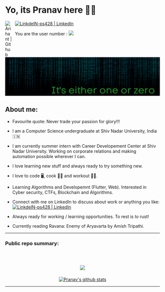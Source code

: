 # Yo, its Pranav here 👋🏻 

[<img style="margin-right:10px"  alt="LinkdeIN-ps428 | LinkedIn" width="22px" src="https://cdn.jsdelivr.net/npm/simple-icons@v3/icons/linkedin.svg" />](https://linkedin.com/in/ps428)
[<img align="left" style="margin-right:10px"  alt="Arihant | Github" width="22px" src="https://cdn.jsdelivr.net/npm/simple-icons@v3/icons/github.svg" />](https://github.com/ps428)
<br/>

You are the user number : ![](https://komarev.com/ghpvc/?username=ps428)

![](bg.png)

## About me:

- Favourite quote: Never trade your passion for glory!!!

- I am a Computer Science undergraduate at Shiv Nadar University, India &#127470;&#127475;

- I am currently summer intern with Career Developement Center at Shiv Nadar University. Working on corporate relations and making automation possible wherever I can.

- I love learning new stuff and always ready to try something new.

- I love to code 🖥️, cook 👨‍🍳 and workout 💪🏻.

- Learning Algorithms and Developemnt (Flutter, Web). Interested in Cyber security, CTFs, Blockchain and Algorithms.

- Connect with me on LinkedIn to discuss about work or anything you like:  [<img style="margin-right:10px"  alt="LinkdeIN-ps428 | LinkedIn" width="22px" src="https://cdn.jsdelivr.net/npm/simple-icons@v3/icons/linkedin.svg" />](https://linkedin.com/in/ps428)

- Always ready for working / learning opportunities. To rest is to rust!

- Currently reading Ravana: Enemy of Aryavarta by Amish Tripathi.

---

### Public repo summary:

<p align="center" style="text-align:center; display:inline-block;">

</p>

<p align="center" style="display:block;">
<a href="https://github.com/ps428">
  <img align="center" style="margin-bottom:20px" src="https://github-readme-stats.vercel.app/api/top-langs/?username=ps428&theme=dark" />
  <br>
  <img align="center" src="https://github-readme-stats.vercel.app/api?username=ps428&show_icons=true&theme=dark" alt="Pranav's github stats"/>
</a></p>

---


